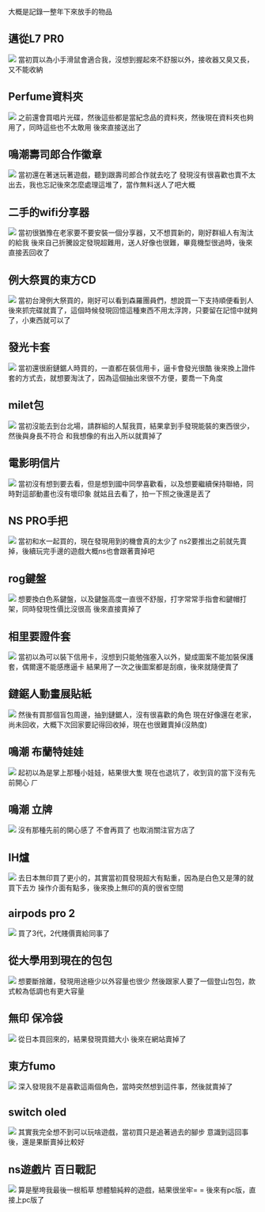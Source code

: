 大概是記錄一整年下來放手的物品

邁從L7 PR0
-
![](https://cdn.jsdelivr.net/gh/photohost/picx-images-hosting@master/20250720/hostassIMG_20250610_150925.1lc4bbaosl.jpg)
當初買以為小手滑鼠會適合我，沒想到握起來不舒服以外，接收器又臭又長，又不能收納

Perfume資料夾
-
![](https://cdn.jsdelivr.net/gh/photohost/picx-images-hosting@master/20250720/hostassIMG_2868.92qfhsof7o.jpg)
之前還會買唱片光碟，然後這些都是當紀念品的資料夾，然後現在資料夾也夠用了，同時這些也不太敢用
後來直接送出了

鳴潮壽司郎合作徽章
-
![](https://cdn.jsdelivr.net/gh/photohost/picx-images-hosting@master/20250720/hostassIMG_2946.9rjp1tby81.jpg)
當初還在著迷玩著遊戲，聽到跟壽司郎合作就去吃了
發現沒有很喜歡也賣不太出去，我也忘記後來怎麼處理這堆了，當作無料送人了吧大概

二手的wifi分享器
-
![](https://cdn.jsdelivr.net/gh/photohost/picx-images-hosting@master/20250720/hostassIMG_2948.83ac4mlo1q.jpg)
當初很猶豫在老家要不要安裝一個分享器，又不想買新的，剛好群組人有淘汰的給我
後來自己折騰設定發現超難用，送人好像也很難，畢竟機型很過時，後來直接丟回收了

例大祭買的東方CD
-
![](https://cdn.jsdelivr.net/gh/photohost/picx-images-hosting@master/20250720/hostassIMG_3051.2rvfjwzldn.jpg)
當初台灣例大祭買的，剛好可以看到森羅團員們，想說買一下支持順便看到人
後來抓完碟就賣了，這個時候發現回憶這種東西不用太浮誇，只要留在記憶中就夠了，小東西就可以了

發光卡套
-
![](https://cdn.jsdelivr.net/gh/photohost/picx-images-hosting@master/20250720/hostassIMG_3047.7zqq6wslbs.jpg)
當初還很廚鏈鋸人時買的，一直都在裝信用卡，逼卡會發光很酷
後來換上證件套的方式去，就想要淘汰了，因為這個抽出來很不方便，要喬一下角度

milet包
-
![](https://cdn.jsdelivr.net/gh/photohost/picx-images-hosting@master/20250720/hostassIMG_3481.5xaxiuu0ad.jpg)
當初沒能去到台北場，請群組的人幫我買，結果拿到手發現能裝的東西很少，然後與身長不符合
和我想像的有出入所以就賣掉了

電影明信片
-
![](https://cdn.jsdelivr.net/gh/photohost/picx-images-hosting@master/20250720/hostassIMG_4364.7pl79zmqn.jpg)
當初沒有想到要去看，但是想到國中同學喜歡看，以及想要繼續保持聯絡，同時對這部動畫也沒有壞印象
就姑且去看了，拍一下照之後還是丟了

NS PRO手把
-
![](https://cdn.jsdelivr.net/gh/photohost/picx-images-hosting@master/20250720/hostassIMG_4733.7p3wdrdd5l.jpg)
當初和水一起買的，現在發現用到的機會真的太少了
ns2要推出之前就先賣掉，後續玩完手邊的遊戲大概ns也會跟著賣掉吧

rog鍵盤
-
![](https://cdn.jsdelivr.net/gh/photohost/picx-images-hosting@master/20250720/hostassS__42590214_0.2325zwcvdc.jpg)
想要換白色系鍵盤，以及鍵盤高度一直很不舒服，打字常常手指會和鍵帽打架，同時發現性價比沒很高
後來直接賣掉了

相里要證件套
-
![](https://cdn.jsdelivr.net/gh/photohost/picx-images-hosting@master/20250720/hostassS__42590213_0.2a5dvbz0sv.jpg)
當初以為可以裝下信用卡，沒想到只能勉強塞入以外，變成圖案不能加裝保護套，偶爾還不能感應逼卡
結果用了一次之後圖案都是刮痕，後來就隨便賣了

鏈鋸人動畫展貼紙
-
![](https://cdn.jsdelivr.net/gh/photohost/picx-images-hosting@master/20250720/hostassS__42590212_0.361vas8p8t.jpg)
然後有買那個盲包周邊，抽到鏈鋸人，沒有很喜歡的角色
現在好像還在老家，尚未回收，大概下次回家要記得回收掉，現在也很難賣掉(沒熱度)

鳴潮 布蘭特娃娃
-
![](https://cdn.jsdelivr.net/gh/photohost/picx-images-hosting@master/20250830/hostassIMG_5469.7p3xyzzvzd.JPG)
起初以為是掌上那種小娃娃，結果很大隻
現在也退坑了，收到貨的當下沒有先前開心
ㄏ

鳴潮 立牌
-
![](https://cdn.jsdelivr.net/gh/photohost/picx-images-hosting@master/20250830/hostassimage.9gwwtwl42b.jpg)
沒有那種先前的開心感了
不會再買了
也取消關注官方店了

IH爐
-
![](https://cdn.jsdelivr.net/gh/photohost/picx-images-hosting@master/20250830/hostassimage.7lkc1aema8.jpg)
去日本無印買了更小的，其實當初買發現超大有點重，因為是白色又是薄的就買下去ㄌ
操作介面有點多，後來換上無印的真的很省空間

airpods pro 2
-
![](https://cdn.jsdelivr.net/gh/photohost/picx-images-hosting@master/20251019/hostassS__46751759.9ddcwyfewy.jpg)
買了3代，2代賤價賣給同事了

從大學用到現在的包包
-
![](https://cdn.jsdelivr.net/gh/photohost/picx-images-hosting@master/20251019/hostassimage.9kgkse490b.jpg)
想要斷捨離，發現用途極少以外容量也很少
然後跟家人要了一個登山包包，款式較為低調也有更大容量

無印 保冷袋
-
![](https://cdn.jsdelivr.net/gh/photohost/picx-images-hosting@master/20251019/hostassimage.491o7ol7ng.jpg)
從日本買回來的，結果發現買錯大小
後來在網站賣掉了

東方fumo
-
![](https://cdn.jsdelivr.net/gh/photohost/picx-images-hosting@master/20251023/hostassPixPin_2025-01-20_01-36-28.5xb1ai80j7.jpg)
深入發現我不是喜歡這兩個角色，當時突然想到這件事，然後就賣掉了

switch oled
-
![](https://cdn.jsdelivr.net/gh/photohost/picx-images-hosting@master/20251025/hostassimage.7axkhgupsw.jpg)
其實我完全想不到可以玩啥遊戲，當初買只是追著過去的腳步
意識到這回事後，還是果斷賣掉比較好

ns遊戲片 百日戰記
-
![](https://cdn.jsdelivr.net/gh/photohost/picx-images-hosting@master/20251025/hostassimage.6m4axg9ray.jpg)
算是壓垮我最後一根稻草
想體驗純粹的遊戲，結果很坐牢= =
後來有pc版，直接上pc版了